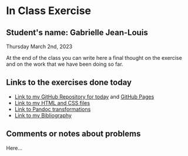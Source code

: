 # In Class Exercise
## Student's name: Gabrielle Jean-Louis 

Thursday March 2nd, 2023 

At the end of the class you can write here a final thought on the exercise and on the work that we have been doing so far. 

## Links to the exercises done today 

- [Link to my GitHub Repository for today]() and [GitHub Pages]()
- [Link to my HTML and CSS files]()
- [Link to Pandoc transformations]()
- [Link to my Bibliography]()

## Comments or notes about problems 

Here...
